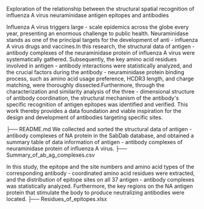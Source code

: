 Exploration of the relationship between the structural spatial recognition of influenza A virus neuraminidase antigen epitopes and antibodies

Influenza A virus triggers large - scale epidemics across the globe every year, presenting an enormous challenge to public health. Neuraminidase stands as one of the principal targets for the development of anti - influenza A virus drugs and vaccines.In this research, the structural data of antigen - antibody complexes of the neuraminidase protein of influenza A virus were systematically gathered. Subsequently, the key amino acid residues involved in antigen - antibody interactions were statistically analyzed, and the crucial factors during the antibody - neuraminidase protein binding process, such as amino acid usage preference, HCDR3 length, and charge matching, were thoroughly dissected.Furthermore, through the characterization and similarity analysis of the three - dimensional structure of antibody coordination, the structural mechanism of the antibody's specific recognition of antigen epitopes was identified and verified. This work thereby provides a data foundation and viable inspiration for the design and development of antibodies targeting specific sites.

├── README.md
We collected and sorted the structural data of antigen - antibody complexes of NA protein in the SabDab database, and obtained a summary table of data information of antigen - antibody complexes of neuraminidase protein of influenza A virus.
├── Summary_of_ab_ag_complexes.csv

In this study, the epitope and the site numbers and amino acid types of the corresponding antibody - coordinated amino acid residues were extracted, and the distribution of epitope sites on all 37 antigen - antibody complexes was statistically analyzed. Furthermore, the key regions on the NA antigen protein that stimulate the body to produce neutralizing antibodies were located.
├── Residues_of_epitopes.xlsx
